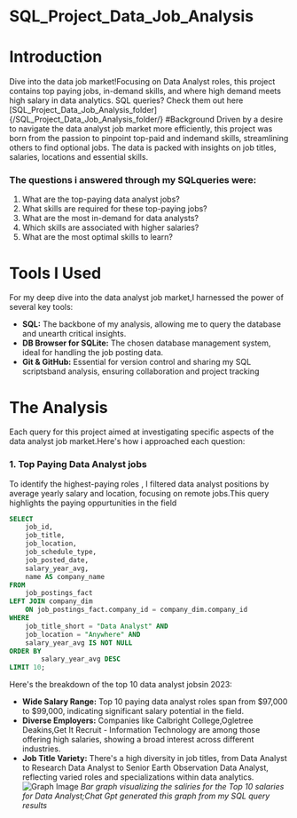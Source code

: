 # SQL_Project_Data_Job_Analysis

# Introduction
Dive into the data job market!Focusing on Data Analyst roles, this project contains top paying jobs, in-demand skills, and where high demand meets high salary in data analytics.
SQL queries? Check them out here [SQL_Project_Data_Job_Analysis_folder]{/SQL_Project_Data_Job_Analysis_folder/}
#Background
Driven by a desire to navigate the data analyst job market more efficiently, this project was born from the passion to pinpoint top-paid and indemand skills, streamlining others to find optional jobs.
The data is packed with insights on job titles, salaries, locations and essential skills.

### The questions i answered through my SQLqueries were:

1. What are the top-paying data analyst jobs?
2. What skills are required for these top-paying jobs?
3. What are the most in-demand for data analysts?
4. Which skills are associated with higher salaries?
5. What are the most optimal skills to learn?

# Tools I Used
For my deep dive into the data analyst job market,I harnessed the power of several key tools:

- **SQL:** The backbone of my analysis, allowing me to query the database and unearth critical insights.
- **DB Browser for SQLite:** The chosen database management system, ideal for handling the job posting data.
- **Git & GitHub:** Essential for version control and sharing my SQL scriptsband analysis, ensuring collaboration and project tracking

# The Analysis
Each query for this project aimed at investigating specific aspects of the data analyst job market.Here's how i approached each question:

### 1. Top Paying Data Analyst jobs
To identify the highest-paying roles , I filtered data analyst positions by average yearly salary and location, focusing on remote jobs.This query highlights the paying oppurtunities in the field
```sql
SELECT 
	job_id,
	job_title,
	job_location,
	job_schedule_type,
	job_posted_date,
	salary_year_avg,
	name AS company_name
FROM 
	job_postings_fact 
LEFT JOIN company_dim 
	ON job_postings_fact.company_id = company_dim.company_id	
WHERE 
	job_title_short = "Data Analyst" AND
	job_location = "Anywhere" AND
	salary_year_avg IS NOT NULL
ORDER BY
		salary_year_avg DESC
LIMIT 10;
```
Here's the breakdown of the top 10 data analyst jobsin 2023:
- **Wide Salary Range:** Top 10 paying data analyst roles span from $97,000 to $99,000, indicating significant salary potential in the field.
- **Diverse Employers:** Companies like Calbright College,Ogletree Deakins,Get It Recruit - Information Technology are among those offering high salaries, showing a broad interest across different industries.
- **Job Title Variety:** There's a high diversity in job titles, from Data Analyst to Research Data Analyst to Senior Earth Observation Data Analyst, reflecting varied roles and specializations within data analytics.
![Graph Image](/path/to/https://github.com/thaiwoh/SQL_Project_Data_Job_Analysis/blob/main/chatgpt%20top%2010%20jobs.png)
*Bar graph visualizing the saliries for the Top 10 salaries for Data Analyst;Chat Gpt generated this graph from my SQL query results*




